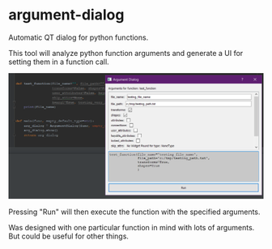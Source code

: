 # argument-dialog
Automatic QT dialog for python functions.

This tool will analyze python function arguments and generate a UI for setting them in a function call.

![tool screenshot](docs/tool_screenshot.png)

Pressing "Run" will then execute the function with the specified arguments.

Was designed with one particular function in mind with lots of arguments. But could be useful for other things.
